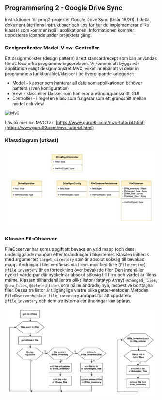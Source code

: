 ## Programmering 2 - Google Drive Sync

Instruktioner för prog2-projektet Google Drive Sync (läsår 19/20). I detta dokument återfinns instruktioner och tips för hur du implementerar olika klasser som kommer ingå i applikationen. Informationen kommer uppdateras löpande under projektets gång.

### Designmönster Model-View-Controller 

Ett designmönster (design pattern) är ett standardrecept som kan användas för att lösa olika programmeringsproblem. Vi kommer att bygga vår applikation enligt designmönstret MVC, vilket innebär att vi delar in programmets funktionalitet/klasser i tre övergripande kategorier:

  * Model - klasser som hanterar all data som applikationen behöver hantera (även konfiguration)
  * View - klass eller klasser som hanterar användargränssnitt, GUI
  * Controller - i regel en klass som fungerar som ett gränssnitt mellan model och view
  
  ![MVC](https://hackernoon.com/drafts/126z19ld.png)
  
Läs på mer om MVC här: [https://www.guru99.com/mvc-tutorial.html](https://www.guru99.com/mvc-tutorial.html)

### Klassdiagram (utkast)

![class_diagram](Media/google_drive_sync_classdiagram.png)

### Klassen FileObserver

FileObserver har som uppgift att bevaka en vald mapp (och dess underliggande mappar) efter förändringar i filsystemet. Klassen initieras med argumentet `target_directory` som är absolut sökväg till bevakad mapp. Ändringar i filer verifieras via filens modified time (`File::mtime`). `@file_inventory` är en förteckning över bevakade filer. Den innehåller nyckel-värde-par där nyckeln är absolut sökväg till filen och värdet är filens mtime. Klassen tillhandahåller tre olika listor (datatyp Array) `@changed_files`, `@new_files`, `@deleted_files` som håller ändrade, nya, respektive borttagna filer. Dessa tre listor är tillgängliga via tre olika getter-metoder. Metoden `FileObserver#update_file_inventory` anropas för att uppdatera `@file_inventory` och dom tre listorna där ändringar kan spåras.

![file_observer_update_file_inventory](Media/update_file_inventory.png)

